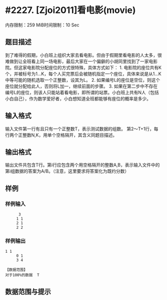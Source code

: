 # #2227. [Zjoi2011]看电影(movie)

内存限制：259 MiB时间限制：10 Sec

## 题目描述

到了难得的假期，小白班上组织大家去看电影。但由于假期里看电影的人太多，很难做到让全班看上同一场电影，最后大家在一个偏僻的小胡同里找到了一家电影院。但这家电影院分配座位的方式很特殊，具体方式如下： 1. 电影院的座位共有K个，并被标号为1&hellip;K，每个人买完票后会被随机指定一个座位，具体来说是从1&hellip;K中等可能的随机选取一个正整数，设其为L。 2. 如果编号L的座位是空位，则这个座位就分配给此人，否则将L加一，继续前面的步骤。 3. 如果在第二步中不存在编号L的座位，则该人只能站着看电影，即所谓的站票。小白班上共有N人（包括小白自己），作为数学爱好者，小白想知道全班都能够有座位的概率是多少。

## 输入格式

输入文件第一行有且只有一个正整数T，表示测试数据的组数。 第2～T+1行，每行两个正整数N,K，用单个空格隔开，其含义同题目描述。

## 输出格式

输出文件共包含T行。第i行应包含两个用空格隔开的整数A,B，表示输入文件中的第i组数据的答案为A/B。（注意，这里要求将答案化为既约分数）

## 样例

### 样例输入

    
          3
         1 1
         2 1
         2 2
    
    

### 样例输出

    
    1 1
         0 1
         3 4
    
    【数据范围】
    对于100%的数据  T
    

## 数据范围与提示
